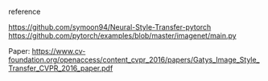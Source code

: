 reference

https://github.com/symoon94/Neural-Style-Transfer-pytorch https://github.com/pytorch/examples/blob/master/imagenet/main.py

Paper: https://www.cv-foundation.org/openaccess/content_cvpr_2016/papers/Gatys_Image_Style_Transfer_CVPR_2016_paper.pdf